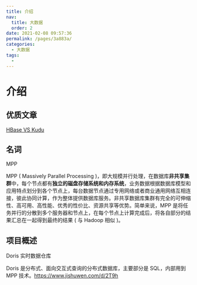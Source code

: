 ```yaml
---
title: 介绍
nav: 
  title: 大数据
  order: 2
date: 2021-02-08 09:57:36
permalink: /pages/3a883a/
categories: 
  - 大数据
tags: 
  - 
---
```


# 介绍

## 优质文章

[HBase VS Kudu](https://bigdata.163.com/product/article/15)



## 名词

MPP

MPP ( Massively Parallel Processing )，即大规模并行处理，在数据库**非共享集群**中，每个节点都有**独立的磁盘存储系统和内存系统**，业务数据根据数据库模型和应用特点划分到各个节点上，每台数据节点通过专用网络或者商业通用网络互相连接，彼此协同计算，作为整体提供数据库服务。非共享数据库集群有完全的可伸缩性、高可用、高性能、优秀的性价比、资源共享等优势。简单来说，MPP 是将任务并行的分散到多个服务器和节点上，在每个节点上计算完成后，将各自部分的结果汇总在一起得到最终的结果 ( 与 Hadoop 相似 )。

## 项目概述

Doris 实时数据仓库

Doris 是分布式、面向交互式查询的分布式数据库，主要部分是 SQL，内部用到 MPP 技术。https://www.jishuwen.com/d/2T9h